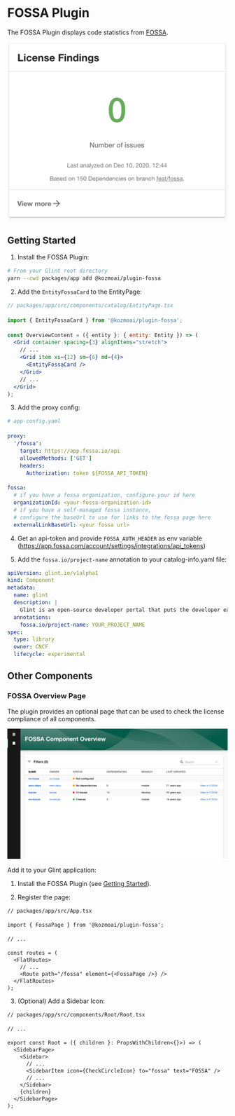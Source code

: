 # FOSSA Plugin

The FOSSA Plugin displays code statistics from [FOSSA](https://fossa.com/).

![FOSSA Card](./docs/fossa-card.png)

## Getting Started

1. Install the FOSSA Plugin:

```bash
# From your Glint root directory
yarn --cwd packages/app add @kozmoai/plugin-fossa
```

2. Add the `EntityFossaCard` to the EntityPage:

```jsx
// packages/app/src/components/catalog/EntityPage.tsx

import { EntityFossaCard } from '@kozmoai/plugin-fossa';

const OverviewContent = ({ entity }: { entity: Entity }) => (
  <Grid container spacing={3} alignItems="stretch">
    // ...
    <Grid item xs={12} sm={6} md={4}>
      <EntityFossaCard />
    </Grid>
    // ...
  </Grid>
);
```

3. Add the proxy config:

```yaml
# app-config.yaml

proxy:
  '/fossa':
    target: https://app.fossa.io/api
    allowedMethods: ['GET']
    headers:
      Authorization: token ${FOSSA_API_TOKEN}

fossa:
  # if you have a fossa organization, configure your id here
  organizationId: <your-fossa-organization-id>
  # if you have a self-managed fossa instance,
  # configure the baseUrl to use for links to the fossa page here
  externalLinkBaseUrl: <your fossa url>
```

4. Get an api-token and provide `FOSSA_AUTH_HEADER` as env variable (https://app.fossa.com/account/settings/integrations/api_tokens)

5. Add the `fossa.io/project-name` annotation to your catalog-info.yaml file:

```yaml
apiVersion: glint.io/v1alpha1
kind: Component
metadata:
  name: glint
  description: |
    Glint is an open-source developer portal that puts the developer experience first.
  annotations:
    fossa.io/project-name: YOUR_PROJECT_NAME
spec:
  type: library
  owner: CNCF
  lifecycle: experimental
```

## Other Components

### FOSSA Overview Page

The plugin provides an optional page that can be used to check the license compliance of all components.

![FOSSA Overview](./docs/fossa-overview.png)

Add it to your Glint application:

1. Install the FOSSA Plugin (see [Getting Started](#getting-started)).

2. Register the page:

```tsx
// packages/app/src/App.tsx

import { FossaPage } from '@kozmoai/plugin-fossa';

// ...

const routes = (
  <FlatRoutes>
    // ...
    <Route path="/fossa" element={<FossaPage />} />
  </FlatRoutes>
);
```

3. (Optional) Add a Sidebar Icon:

```tsx
// packages/app/src/components/Root/Root.tsx

// ...

export const Root = ({ children }: PropsWithChildren<{}>) => (
  <SidebarPage>
    <Sidebar>
      // ...
      <SidebarItem icon={CheckCircleIcon} to="fossa" text="FOSSA" />
      // ...
    </Sidebar>
    {children}
  </SidebarPage>
);
```
